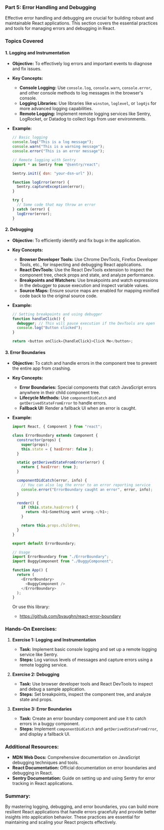 ### Part 5: Error Handling and Debugging

Effective error handling and debugging are crucial for building robust and maintainable React applications. This section covers the essential practices and tools for managing errors and debugging in React.

### Topics Covered

#### 1. **Logging and Instrumentation**

- **Objective:** To effectively log errors and important events to diagnose and fix issues.
- **Key Concepts:**
  - **Console Logging:** Use `console.log`, `console.warn`, `console.error`, and other console methods to log messages in the browser's console.
  - **Logging Libraries:** Use libraries like `winston`, `loglevel`, or `log4js` for more advanced logging capabilities.
  - **Remote Logging:** Implement remote logging services like Sentry, LogRocket, or Datadog to collect logs from user environments.
- **Example:**

  ```javascript
  // Basic logging
  console.log("This is a log message");
  console.warn("This is a warning message");
  console.error("This is an error message");

  // Remote logging with Sentry
  import * as Sentry from "@sentry/react";

  Sentry.init({ dsn: "your-dsn-url" });

  function logError(error) {
    Sentry.captureException(error);
  }

  try {
    // Some code that may throw an error
  } catch (error) {
    logError(error);
  }
  ```

#### 2. **Debugging**

- **Objective:** To efficiently identify and fix bugs in the application.
- **Key Concepts:**
  - **Browser Developer Tools:** Use Chrome DevTools, Firefox Developer Tools, etc., for inspecting and debugging React applications.
  - **React DevTools:** Use the React DevTools extension to inspect the component tree, check props and state, and analyze performance.
  - **Breakpoints and Watchers:** Use breakpoints and watch expressions in the debugger to pause execution and inspect variable values.
  - **Source Maps:** Ensure source maps are enabled for mapping minified code back to the original source code.
- **Example:**

  ```javascript
  // Setting breakpoints and using debugger
  function handleClick() {
    debugger; // This will pause execution if the DevTools are open
    console.log("Button clicked");
  }

  return <button onClick={handleClick}>Click Me</button>;
  ```

#### 3. **Error Boundaries**

- **Objective:** To catch and handle errors in the component tree to prevent the entire app from crashing.
- **Key Concepts:**
  - **Error Boundaries:** Special components that catch JavaScript errors anywhere in their child component tree.
  - **Lifecycle Methods:** Use `componentDidCatch` and `getDerivedStateFromError` to handle errors.
  - **Fallback UI:** Render a fallback UI when an error is caught.
- **Example:**

  ```javascript
  import React, { Component } from "react";

  class ErrorBoundary extends Component {
    constructor(props) {
      super(props);
      this.state = { hasError: false };
    }

    static getDerivedStateFromError(error) {
      return { hasError: true };
    }

    componentDidCatch(error, info) {
      // You can also log the error to an error reporting service
      console.error("ErrorBoundary caught an error", error, info);
    }

    render() {
      if (this.state.hasError) {
        return <h1>Something went wrong.</h1>;
      }

      return this.props.children;
    }
  }

  export default ErrorBoundary;

  // Usage
  import ErrorBoundary from "./ErrorBoundary";
  import BuggyComponent from "./BuggyComponent";

  function App() {
    return (
      <ErrorBoundary>
        <BuggyComponent />
      </ErrorBoundary>
    );
  }
  ```

  Or use this library:

  - https://github.com/bvaughn/react-error-boundary

### Hands-On Exercises:

1. **Exercise 1: Logging and Instrumentation**

   - **Task:** Implement basic console logging and set up a remote logging service like Sentry.
   - **Steps:** Log various levels of messages and capture errors using a remote logging service.

2. **Exercise 2: Debugging**

   - **Task:** Use browser developer tools and React DevTools to inspect and debug a sample application.
   - **Steps:** Set breakpoints, inspect the component tree, and analyze state and props.

3. **Exercise 3: Error Boundaries**
   - **Task:** Create an error boundary component and use it to catch errors in a buggy component.
   - **Steps:** Implement `componentDidCatch` and `getDerivedStateFromError`, and display a fallback UI.

### Additional Resources:

- **MDN Web Docs:** Comprehensive documentation on JavaScript debugging techniques and tools.
- **React Documentation:** Official documentation on error boundaries and debugging in React.
- **Sentry Documentation:** Guide on setting up and using Sentry for error tracking in React applications.

### Summary:

By mastering logging, debugging, and error boundaries, you can build more resilient React applications that handle errors gracefully and provide better insights into application behavior. These practices are essential for maintaining and scaling your React projects effectively.
